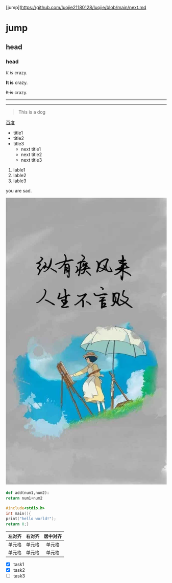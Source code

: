 [jump](https://github.com/luojie21180128/luojie/blob/main/next.md
# jump
## head
### head
*It is* crazy.

**It is** crazy.

~~It is~~ crazy.

---
---

>This is a dog

[百度](http://www.baidu.com)

* title1
* title2
* title3 
  * next title1
  * next title2
  * next title3
 
1. lable1
1. lable2
1. lable3   

<p>you are sad.</p>

![努力奋斗](https://github.com/fangyihui-1/mymain/blob/main/%E4%B8%8D%E6%94%BE%E5%BC%83.jpg)

```python
def add(num1,num2):
return num1+num2
```

```c
#include<stdio.h>
int main(){
print("hello world!");
return 0;}

```
| 左对齐 | 右对齐 | 居中对齐 |
| :-----| ----: | :----: |
| 单元格 | 单元格 | 单元格 |
| 单元格 | 单元格 | 单元格 |

* [x] task1
* [x] task2
* [ ] task3
